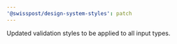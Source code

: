 ```yaml
---
'@swisspost/design-system-styles': patch
---
```


Updated validation styles to be applied to all input types.
